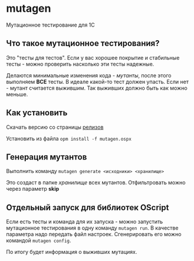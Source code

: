 # mutagen
Мутационное тестирование для 1С

## Что такое мутационное тестирования?

Это "тесты для тестов". Если у вас хорошее покрытие и стабильные тесты - можно проверить насколько эти тесты надежные. 

Делаются минимальные изменения кода - *мутанты*, после этого выполняем **ВСЕ** тесты. В идеале какой-то тест должен упасть. Если нет - мутант считается выжившим. Так выживших должно быть как можно меньше.

## Как установить

Скачать версию со страницы [релизов](https://github.com/KrapivinAndrey/mutagen/releases)

Установить из файла `opm install -f mutagen.ospx`

## Генерация мутантов

Выполнить команду `mutagen generate <исходники> <хранилище>`

Это создаст в папке *хранилище* всех мутантов. Отфильтровать можно через параметр **skip**

## Отдельный запуск для библиотек OScript

Если есть тесты и команда для их запуска - можно запустить мутационное тестирования в одну команду `mutagen run`. В качестве параметра надо передать файл настроек. Сгенерировать его можно командой `mutagen config`.

По итогу будет информация о выживших мутациях.
